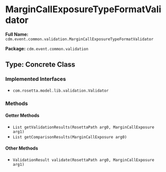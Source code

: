 # MarginCallExposureTypeFormatValidator

**Full Name:** `cdm.event.common.validation.MarginCallExposureTypeFormatValidator`

**Package:** `cdm.event.common.validation`

## Type: Concrete Class

### Implemented Interfaces

- `com.rosetta.model.lib.validation.Validator`

### Methods

#### Getter Methods

- `List getValidationResults(RosettaPath arg0, MarginCallExposure arg1)`
- `List getComparisonResults(MarginCallExposure arg0)`

#### Other Methods

- `ValidationResult validate(RosettaPath arg0, MarginCallExposure arg1)`

